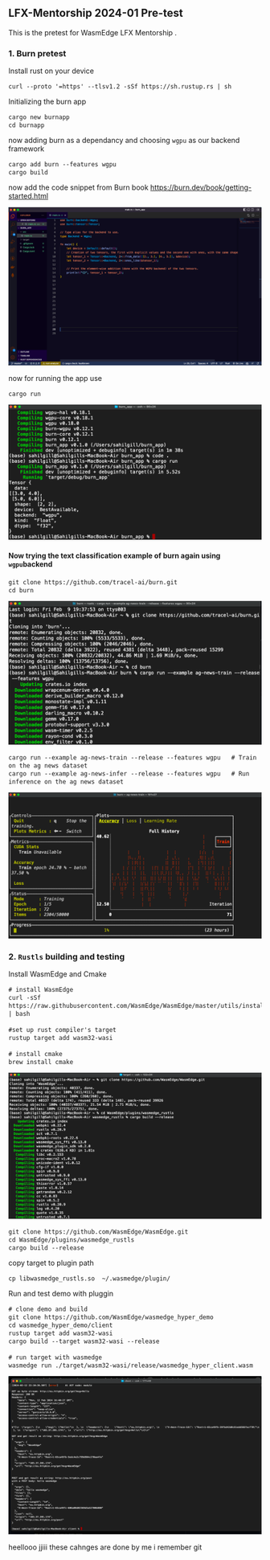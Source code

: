 ## LFX-Mentorship 2024-01 Pre-test

This is the pretest for WasmEdge LFX Mentorship .


### 1. Burn pretest

Install rust on your device

```
curl --proto '=https' --tlsv1.2 -sSf https://sh.rustup.rs | sh

```

Initializing the burn app 

```
cargo new burnapp
cd burnapp 

```
now adding burn as a dependancy and choosing ```wgpu``` as our backend framework 

```
cargo add burn --features wgpu 
cargo build 

```

now add the code snippet from Burn book https://burn.dev/book/getting-started.html

![App Screenshot](https://github.com/Sahilgill24/LFX-Mentorship-WasmEdge-2024-01-Pre-test_3172/blob/main/images/Screenshot%202024-02-12%20at%207.16.56%20PM.png)



now for running the app use 

``` 
cargo run 
```


![App Screenshot](https://github.com/Sahilgill24/LFX-Mentorship-WasmEdge-2024-01-Pre-test_3172/blob/main/images/Screenshot%202024-02-12%20at%207.18.08%20PM.png)

#### Now trying the text classification example of burn  again using ```wgpu```backend  

```
git clone https://github.com/tracel-ai/burn.git
cd burn
```

![App Screenshot](https://github.com/Sahilgill24/LFX-Mentorship-WasmEdge-2024-01-Pre-test_3172/blob/main/images/Screenshot%202024-02-12%20at%207.22.35%20PM.png)
```
cargo run --example ag-news-train --release --features wgpu   # Train on the ag news dataset
cargo run --example ag-news-infer --release --features wgpu   # Run inference on the ag news dataset
```

![App Screenshot](https://github.com/Sahilgill24/LFX-Mentorship-WasmEdge-2024-01-Pre-test_3172/blob/main/images/Screenshot%202024-02-12%20at%209.23.28%20PM.png)









### 2. ```Rustls``` building and testing 

Install WasmEdge and Cmake 

```
# install WasmEdge
curl -sSf https://raw.githubusercontent.com/WasmEdge/WasmEdge/master/utils/install.sh | bash

#set up rust compiler's target
rustup target add wasm32-wasi

# install cmake
brew install cmake

```






![App Screenshot](https://github.com/Sahilgill24/LFX-Mentorship-WasmEdge-2024-01-Pre-test_3172/blob/main/images/Screenshot%202024-02-12%20at%209.56.39%20PM.png)

```
git clone https://github.com/WasmEdge/WasmEdge.git
cd WasmEdge/plugins/wasmedge_rustls
cargo build --release
```

copy target to plugin path
```
cp libwasmedge_rustls.so  ~/.wasmedge/plugin/
```



Run and test demo with pluggin 


```
# clone demo and build
git clone https://github.com/WasmEdge/wasmedge_hyper_demo
cd wasmedge_hyper_demo/client
rustup target add wasm32-wasi
cargo build --target wasm32-wasi --release

# run target with wasmedge
wasmedge run ./target/wasm32-wasi/release/wasmedge_hyper_client.wasm

```

![App Screenshot](https://github.com/Sahilgill24/LFX-Mentorship-WasmEdge-2024-01-Pre-test_3172/blob/main/images/Screenshot%202024-02-12%20at%2010.10.51%20PM.png)




heellooo jjiii 
these cahnges are done by me i remember git































